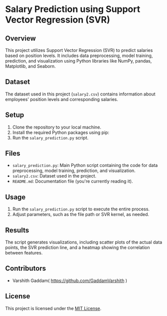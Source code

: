 # Salary Prediction using Support Vector Regression (SVR)

## Overview
This project utilizes Support Vector Regression (SVR) to predict salaries based on position levels. It includes data preprocessing, model training, prediction, and visualization using Python libraries like NumPy, pandas, Matplotlib, and Seaborn.

## Dataset
The dataset used in this project (`salary2.csv`) contains information about employees' position levels and corresponding salaries.


## Setup
1. Clone the repository to your local machine.
2. Install the required Python packages using pip:
3. Run the `salary_prediction.py` script.

## Files
- `salary_prediction.py`: Main Python script containing the code for data preprocessing, model training, prediction, and visualization.
- `salary2.csv`: Dataset used in the project.
- `README.md`: Documentation file (you're currently reading it).

## Usage
1. Run the `salary_prediction.py` script to execute the entire process.
2. Adjust parameters, such as the file path or SVR kernel, as needed.

## Results
The script generates visualizations, including scatter plots of the actual data points, the SVR prediction line, and a heatmap showing the correlation between features.

## Contributors
- Varshith Gaddam( https://github.com/GaddamVarshith )

## License
This project is licensed under the [MIT License](LICENSE).

